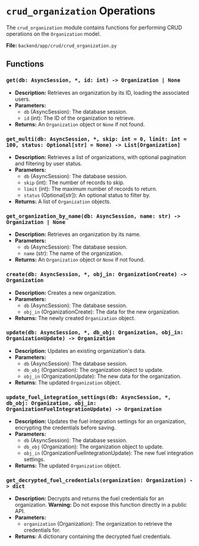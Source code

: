 # `crud_organization` Operations

The `crud_organization` module contains functions for performing CRUD operations on the `Organization` model.

**File:** `backend/app/crud/crud_organization.py`

## Functions

### `get(db: AsyncSession, *, id: int) -> Organization | None`

*   **Description:** Retrieves an organization by its ID, loading the associated users.
*   **Parameters:**
    *   `db` (AsyncSession): The database session.
    *   `id` (int): The ID of the organization to retrieve.
*   **Returns:** An `Organization` object or `None` if not found.

### `get_multi(db: AsyncSession, *, skip: int = 0, limit: int = 100, status: Optional[str] = None) -> List[Organization]`

*   **Description:** Retrieves a list of organizations, with optional pagination and filtering by user status.
*   **Parameters:**
    *   `db` (AsyncSession): The database session.
    *   `skip` (int): The number of records to skip.
    *   `limit` (int): The maximum number of records to return.
    *   `status` (Optional[str]): An optional status to filter by.
*   **Returns:** A list of `Organization` objects.

### `get_organization_by_name(db: AsyncSession, name: str) -> Organization | None`

*   **Description:** Retrieves an organization by its name.
*   **Parameters:**
    *   `db` (AsyncSession): The database session.
    *   `name` (str): The name of the organization.
*   **Returns:** An `Organization` object or `None` if not found.

### `create(db: AsyncSession, *, obj_in: OrganizationCreate) -> Organization`

*   **Description:** Creates a new organization.
*   **Parameters:**
    *   `db` (AsyncSession): The database session.
    *   `obj_in` (OrganizationCreate): The data for the new organization.
*   **Returns:** The newly created `Organization` object.

### `update(db: AsyncSession, *, db_obj: Organization, obj_in: OrganizationUpdate) -> Organization`

*   **Description:** Updates an existing organization's data.
*   **Parameters:**
    *   `db` (AsyncSession): The database session.
    *   `db_obj` (Organization): The organization object to update.
    *   `obj_in` (OrganizationUpdate): The new data for the organization.
*   **Returns:** The updated `Organization` object.

### `update_fuel_integration_settings(db: AsyncSession, *, db_obj: Organization, obj_in: OrganizationFuelIntegrationUpdate) -> Organization`

*   **Description:** Updates the fuel integration settings for an organization, encrypting the credentials before saving.
*   **Parameters:**
    *   `db` (AsyncSession): The database session.
    *   `db_obj` (Organization): The organization object to update.
    *   `obj_in` (OrganizationFuelIntegrationUpdate): The new fuel integration settings.
*   **Returns:** The updated `Organization` object.

### `get_decrypted_fuel_credentials(organization: Organization) -> dict`

*   **Description:** Decrypts and returns the fuel credentials for an organization. **Warning:** Do not expose this function directly in a public API.
*   **Parameters:**
    *   `organization` (Organization): The organization to retrieve the credentials for.
*   **Returns:** A dictionary containing the decrypted fuel credentials.
